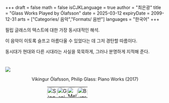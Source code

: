 +++
draft = false
math = false
isCJKLanguage = true
author = "최은광"
title = "Glass Works Played by Ólafsson"
date = 2025-03-12
expiryDate = 2099-12-31
arts = ["Categories/ 음악","Formats/ 음반"]
languages = "한국어"
+++

필립 글래스의 텍스트에 대한 가장 동시대적인 해석.

이 음악이 이토록 슬프고 아름다울 수 있었다는 데 그저 경탄할 따름이다.

동시대가 현대와 다른 시대라는 사실을 묵묵하게, 그러나 분명하게 지적해 준다.

#

![](https://res.cloudinary.com/dg-stage/image/fetch/f_auto,c_fill,ar_1:1,w_640,q_auto:eco/https://images.universal-music.de/img/assets/421/421341/4/2560/vikingur-olafsson-philip-glass-piano-works.jpg)
<center>
Víkingur Ólafsson, Philip Glass: Piano Works (2017)
<table style="width: 240px; border: 0; padding: 0; cellspacing: 0;">
	<tr style="border: 0; padding: 0; spacing: 0;">
        <td style="border: 0; padding: 0; spacing: 0;">
            <a href="https://www.stage-plus.com/audio/album_85M64TBDBSR3CC8" target="_blank" rel="noopener noreferrer">
                <img src="/imgs/icon_stageplus.svg" style="border-radius: 10px;" width=32 height=32 alt="Stage+">
            </a>
        </td>
        <td style="border: 0; padding: 0; spacing: 0;">
            <a href="https://www.genie.co.kr/detail/albumInfo?axnm=80918316" target="_blank" rel="noopener noreferrer">
                <img src="/imgs/icon_genie.svg" style="border-radius: 10px;" width=32 height=32 alt="Genie">
            </a>
        </td>
        <td style="border: 0; padding: 0; spacing: 0;">
            <a href="https://www.melon.com/album/detail.htm?albumId=10034737" target="_blank" rel="noopener noreferrer">
                <img src="/imgs/icon_melon.svg" style="border-radius: 10px;" width=32 height=32 alt="Melon">
            </a>
        </td>
        <td style="border: 0; padding: 0; spacing: 0;">
            <a href="https://music.bugs.co.kr/album/616131?wl_ref=list_ab_03" target="_blank" rel="noopener noreferrer">
                <img src="/imgs/icon_bugs.svg" style="border-radius: 10px;" width=32 height=32 alt="Bugs">
            </a>
        </td>
    </tr>
</table>
</center>